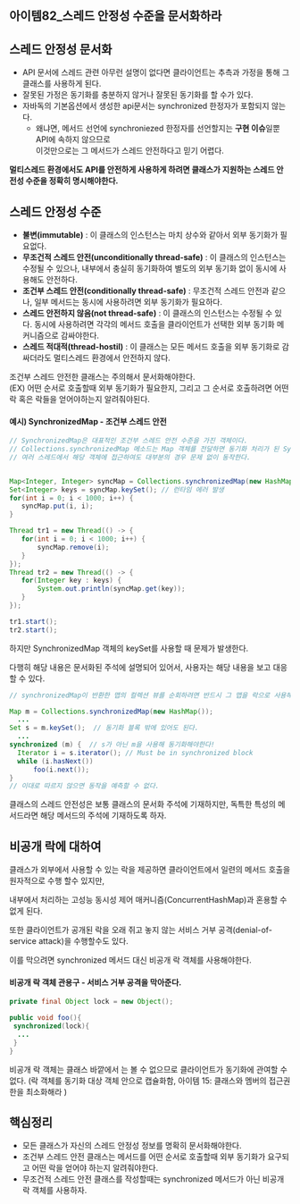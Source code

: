아이템82_스레드 안정성 수준을 문서화하라
---------

## 스레드 안정성 문서화

- API 문서에 스레드 관련 아무런 설명이 없다면 클라이언트는 추측과 가정을 통해 그 클래스를 사용하게 된다.
- 잘못된 가정은 동기화를 충분하지 않거나 잘못된 동기화를 할 수가 있다.
- 자바독의 기본옵션에서 생성한 api문서는 synchronized 한정자가 포함되지 않는다.
  - 왜냐면, 메서드 선언에 synchroniezed 한정자를 선언할지는 **구현 이슈**일뿐 API에 속하지 않으므로  
    이것만으로는 그 메서드가 스레드 안전하다고 믿기 어렵다.

**멀티스레드 환경에서도 API를 안전하게 사용하게 하려면 클래스가 지원하는 스레드 안전성 수준을 정확히 명시해야한다.**

## 스레드 안정성 수준

- **불변(immutable)** : 이 클래스의 인스턴스는 마치 상수와 같아서 외부 동기화가 필요없다.
- **무조건적 스레드 안전(unconditionally thread-safe)** : 이 클래스의 인스턴스는 수정될 수 있으나, 내부에서 충실히 동기화하여 별도의 외부 동기화 없이 동시에 사용해도 안전하다.
- **조건부 스레드 안전(conditionally thread-safe)** : 무조건적 스레드 안전과 같으나, 일부 메서드는 동시에 사용하려면 외부 동기화가 필요하다.
- **스레드 안전하지 않음(not thread-safe)** : 이 클래스의 인스턴스는 수정될 수 있다. 동시에 사용하려면 각각의 메서드 호출을 클라이언트가 선택한 외부 동기화 메커니즘으로 감싸야한다.
- **스레드 적대적(thread-hostil)** : 이 클래스는 모든 메서드 호출을 외부 동기화로 감싸더라도 멀티스레드 환경에서 안전하지 않다.

조건부 스레드 안전한 클래스는 주의해서 문서화해야한다.  
(EX) 어떤 순서로 호출할때 외부 동기화가 필요한지, 그리고 그 순서로 호출하려면 어떤 락 혹은 락들을 얻어야하는지 알려줘야된다.

#### 예시) SynchronizedMap - 조건부 스레드 안전
 ```java
// SynchronizedMap은 대표적인 조건부 스레드 안전 수준을 가진 객체이다. 
// Collections.synchronizedMap 메소드는 Map 객체를 전달하면 동기화 처리가 된 SynchronizedMap 객체를 반환한다.
// 여러 스레드에서 해당 객체에 접근하여도 대부분의 경우 문제 없이 동작한다.


Map<Integer, Integer> syncMap = Collections.synchronizedMap(new HashMap<Integer, Integer>());
Set<Integer> keys = syncMap.keySet(); // 런타임 에러 발생
for(int i = 0; i < 1000; i++) {
    syncMap.put(i, i);
}

Thread tr1 = new Thread(() -> {
    for(int i = 0; i < 1000; i++) {
        syncMap.remove(i);
    }			
});
Thread tr2 = new Thread(() -> {
    for(Integer key : keys) {
        System.out.println(syncMap.get(key));
    }			
});

tr1.start();
tr2.start();
```

하지만 SynchronizedMap 객체의 keySet를 사용할 때 문제가 발생한다. 

다행히 해당 내용은 문서화된 주석에 설명되어 있어서, 사용자는 해당 내용을 보고 대응할 수 있다.

```java
// synchronizedMap이 반환한 맵의 컬렉션 뷰를 순회하려면 반드시 그 맵을 락으로 사용해 수동으로 동기화하라.

Map m = Collections.synchronizedMap(new HashMap());
  ...
Set s = m.keySet();  // 동기화 블록 밖에 있어도 된다.
  ...
synchronized (m) {  // s가 아닌 m을 사용해 동기화해야한다!
  Iterator i = s.iterator(); // Must be in synchronized block
  while (i.hasNext())
      foo(i.next());
}
// 이대로 따르지 않으면 동작을 예측할 수 없다.
```
클래스의 스레드 안전성은 보통 클래스의 문서화 주석에 기재하지만, 독특한 특성의 메서드라면 해당 메서드의 주석에 기재하도록 하자.

## 비공개 락에 대하여

클래스가 외부에서 사용할 수 있는 락을 제공하면 클라이언트에서 일련의 메서드 호출을 원자적으로 수행 할수 있지만, 

내부에서 처리하는 고성능 동시성 제어 매커니즘(ConcurrentHashMap)과 혼용할 수 없게 된다.

또한 클라이언트가 공개된 락을 오래 쥐고 놓지 않는 서비스 거부 공격(denial-of-service attack)을 수행할수도 있다.

이를 막으려면 synchronized 메서드 대신 비공개 락 객체를 사용해야한다.

#### 비공개 락 객체 관용구 - 서비스 거부 공격을 막아준다.
```java
private final Object lock = new Object();

public void foo(){
 synchronized(lock){
  ...
 }
}
```

비공개 락 객체는 클래스 바깥에서 는 볼 수 없으므로 클라이언트가 동기화에 관여할 수 없다.
(락 객체를 동기화 대상 객체 안으로 캡슐화함, 아이템 15: 클래스와 멤버의 접근권한을 최소화해라 )

## 핵심정리
- 모든 클래스가 자신의 스레드 안정성 정보를 명확히 문서화해야한다.
- 조건부 스레드 안전 클래스는 메서드를 어떤 순서로 호출할때 외부 동기화가 요구되고 어떤 락을 얻어야 하는지 알려줘야한다.
- 무조건적 스레드 안전 클래스를 작성할때는 synchronized 메서드가 아닌 비공개 락 객체를 사용하자.







